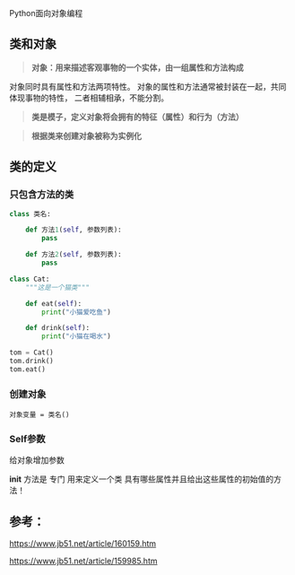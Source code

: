 Python面向对象编程

## 类和对象

>  **对象：用来描述客观事物的一个实体，由一组属性和方法构成**

对象同时具有属性和方法两项特性。 对象的属性和方法通常被封装在一起，共同体现事物的特性， 二者相辅相承，不能分割。

> **类是模子，定义对象将会拥有的特征（属性）和行为（方法）**

> **根据类来创建对象被称为实例化**

## 类的定义

### 只包含方法的类

```python
class 类名:

    def 方法1(self, 参数列表):
        pass

    def 方法2(self, 参数列表):
        pass
```

```python
class Cat:
    """这是一个猫类"""

    def eat(self):
        print("小猫爱吃鱼")

    def drink(self):
        print("小猫在喝水")

tom = Cat()
tom.drink()
tom.eat()
```

### 创建对象

```undefined
对象变量 = 类名()
```

### Self参数

给对象增加参数

**init** 方法是 专门 用来定义一个类 具有哪些属性并且给出这些属性的初始值的方法！









## 参考：

https://www.jb51.net/article/160159.htm

https://www.jb51.net/article/159985.htm
